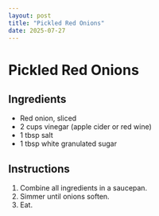 ```yaml
---
layout: post
title: "Pickled Red Onions"
date: 2025-07-27
---
```


# Pickled Red Onions

## Ingredients
- Red onion, sliced
- 2 cups vinegar (apple cider or red wine)
- 1 tbsp salt
- 1 tbsp white granulated sugar

## Instructions
1. Combine all ingredients in a saucepan.
2. Simmer until onions soften.
3. Eat.
